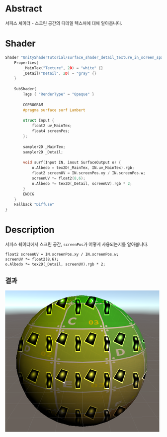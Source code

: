 # Abstract

서피스 셰이더 - 스크린 공간의 디테일 텍스처에 대해 알아봅니다.

# Shader

```c
Shader "UnityShaderTutorial/surface_shader_detail_texture_in_screen_space" {
    Properties{
        _MainTex("Texture", 2D) = "white" {}
        _Detail("Detail", 2D) = "gray" {}
    }

    SubShader{
        Tags { "RenderType" = "Opaque" }

        CGPROGRAM
        #pragma surface surf Lambert

        struct Input {
            float2 uv_MainTex;
            float4 screenPos;
        };

        sampler2D _MainTex;
        sampler2D _Detail;

        void surf(Input IN, inout SurfaceOutput o) {
            o.Albedo = tex2D(_MainTex, IN.uv_MainTex).rgb;
            float2 screenUV = IN.screenPos.xy / IN.screenPos.w;
            screenUV *= float2(8,6);
            o.Albedo *= tex2D(_Detail, screenUV).rgb * 2;
        }
        ENDCG
    }
    Fallback "Diffuse"
}
```

# Description

서피스 쉐이더에서 스크린 공간, `screenPos`가 어떻게 사용되는지를 알아봅니다.

```
float2 screenUV = IN.screenPos.xy / IN.screenPos.w;
screenUV *= float2(8,6);
o.Albedo *= tex2D(_Detail, screenUV).rgb * 2;
```

## 결과

![](./Images/img1.PNG)
